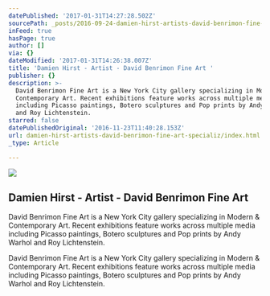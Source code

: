 ```yaml
---
datePublished: '2017-01-31T14:27:28.502Z'
sourcePath: _posts/2016-09-24-damien-hirst-artists-david-benrimon-fine-art-specializ.md
inFeed: true
hasPage: true
author: []
via: {}
dateModified: '2017-01-31T14:26:38.007Z'
title: 'Damien Hirst - Artist - David Benrimon Fine Art '
publisher: {}
description: >-
  David Benrimon Fine Art is a New York City gallery specializing in Modern &
  Contemporary Art. Recent exhibitions feature works across multiple media
  including Picasso paintings, Botero sculptures and Pop prints by Andy Warhol
  and Roy Lichtenstein.
starred: false
datePublishedOriginal: '2016-11-23T11:40:28.153Z'
url: damien-hirst-artists-david-benrimon-fine-art-specializ/index.html
_type: Article

---
```

<article style=""><img src="https://imgflo.herokuapp.com/graph/2b2431f8e7ba7b0/0f19581bb34d7b62c5eebe8304fbff00/noop.jpeg?input=https%3A%2F%2Fs3.amazonaws.com%2Ffiles.collageplatform.com.prod%2Fimage_cache%2F1010x580_fit%2F54188ee109a72c022291c1d0%2Fea4897f25c1177255a00b820ced4e2b7.jpeg" /><h1>Damien Hirst - Artist - David Benrimon Fine Art </h1><p>David Benrimon Fine Art is a New York City gallery specializing in Modern &amp; Contemporary Art. Recent exhibitions feature works across multiple media including Picasso paintings, Botero sculptures and Pop prints by Andy Warhol and Roy Lichtenstein.</p></article>

David Benrimon Fine Art is a New York City gallery specializing in Modern & Contemporary Art. Recent exhibitions feature works across multiple media including Picasso paintings, Botero sculptures and Pop prints by Andy Warhol and Roy Lichtenstein.